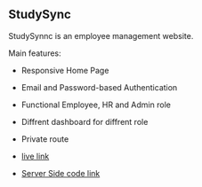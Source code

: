 ## StudySync

StudySynnc is an employee management website.

Main features:
- Responsive Home Page
- Email and Password-based Authentication
- Functional Employee, HR and Admin role
- Diffrent dashboard for diffrent role
- Private route

- [live link](https://study-sync-a12.web.app/)
- [Server Side code link](https://github.com/Rahim00001/study-sync-server)
